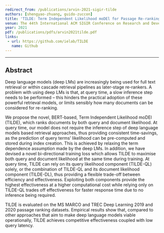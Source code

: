 ```yaml
---
redirect_from: /publications/arvin-2021-sigir-tilde
authors: [shengyao-zhuang, guido-zuccon]
title: 'TILDE: Term Independent Likelihood moDEl for Passage Re-ranking'
venue: The 44th International ACM SIGIR Conference on Research and Development in Information Retrieval (SIGIR '21)
year: 2021
pdf: /publications/pdfs/arvin2021tilde.pdf
links:
 - url: https://github.com/ielab/TILDE
   name: Github
---
```

---
## Abstract
Deep language models (deep LMs) are increasingly being used for full text retrieval or within cascade retrieval pipelines as later-stage re-rankers. A problem with using deep LMs is that, at query time, a slow inference step needs to be performed – this hinders the practical adoption of these powerful retrieval models, or limits sensibly how many documents can be considered for re-ranking.

We propose the novel, BERT-based, Term Independent Likelihood moDEl (TILDE), which ranks documents by both query and document likelihood. At query time, our model does not require the inference step of deep language models based retrieval approaches, thus providing consistent time-savings, as the prediction of query terms’ likelihood can be pre-computed and stored during index creation. This is achieved by relaxing the term dependence assumption made by the deep LMs. In addition, we have devised a novel bi-directional training loss which allows TILDE to maximise both query and document likelihood at the same time during training. At query time, TILDE can rely on its query likelihood component (TILDE-QL) solely, or the combination of TILDE-QL and its document likelihood component (TILDE-DL), thus providing a flexible trade-off between efficiency and effectiveness. Exploiting both components provide the highest effectiveness at a higher computational cost while relying only on TILDE-QL trades off effectiveness for faster response time due to no inference being required.

TILDE is evaluated on the MS MARCO and TREC Deep Learning 2019 and 2020 passage ranking datasets. Empirical results show that, compared to other approaches that aim to make deep language models viable operationally, TILDE achieves competitive effectiveness coupled with low query latency.
